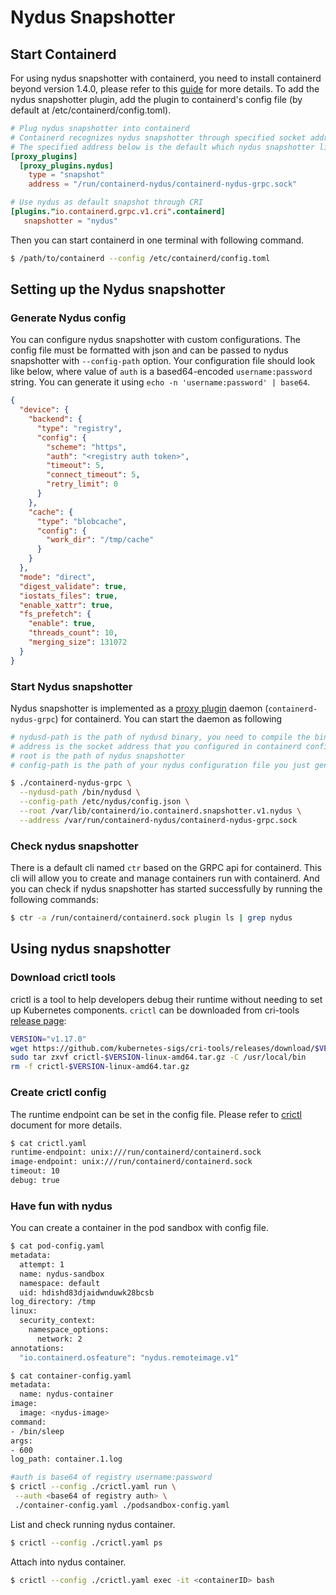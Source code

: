 # Nydus Snapshotter

## Start Containerd

For using nydus snapshotter with containerd, you need to install containerd beyond version 1.4.0, please refer to this [guide](https://github.com/containerd/containerd/blob/master/BUILDING.md) for more details. To add the nydus snapshotter plugin, add the plugin to containerd's config file (by default at /etc/containerd/config.toml).

```toml
# Plug nydus snapshotter into containerd
# Containerd recognizes nydus snapshotter through specified socket address.
# The specified address below is the default which nydus snapshotter listen to.
[proxy_plugins]
  [proxy_plugins.nydus]
    type = "snapshot"
    address = "/run/containerd-nydus/containerd-nydus-grpc.sock"

# Use nydus as default snapshot through CRI
[plugins."io.containerd.grpc.v1.cri".containerd]
   snapshotter = "nydus"
```

Then you can start containerd in one terminal with following command.

```bash
$ /path/to/containerd --config /etc/containerd/config.toml
```

## Setting up the Nydus snapshotter

### Generate Nydus config

You can configure nydus snapshotter with custom configurations. The config file must be formatted with json and can be passed to nydus snapshotter with `--config-path` option. Your configuration file should look like below, where value of `auth` is a based64-encoded `username:password` string. You can generate it using `echo -n 'username:password' | base64`.

```json
{
  "device": {
    "backend": {
      "type": "registry",
      "config": {
        "scheme": "https",
        "auth": "<registry auth token>",
        "timeout": 5,
        "connect_timeout": 5,
        "retry_limit": 0
      }
    },
    "cache": {
      "type": "blobcache",
      "config": {
        "work_dir": "/tmp/cache"
      }
    }
  },
  "mode": "direct",
  "digest_validate": true,
  "iostats_files": true,
  "enable_xattr": true,
  "fs_prefetch": {
    "enable": true,
    "threads_count": 10,
    "merging_size": 131072
  }
}
```

### Start Nydus snapshotter

Nydus snapshotter is implemented as a [proxy plugin](https://github.com/containerd/containerd/blob/04985039cede6aafbb7dfb3206c9c4d04e2f924d/PLUGINS.md#proxy-plugins) daemon (`containerd-nydus-grpc`) for containerd. You can start the daemon as following

```bash
# nydusd-path is the path of nydusd binary, you need to compile the binary first
# address is the socket address that you configured in containerd config file
# root is the path of nydus snapshotter
# config-path is the path of your nydus configuration file you just generated

$ ./containerd-nydus-grpc \
  --nydusd-path /bin/nydusd \
  --config-path /etc/nydus/config.json \
  --root /var/lib/containerd/io.containerd.snapshotter.v1.nydus \
  --address /var/run/containerd-nydus/containerd-nydus-grpc.sock 
```

### Check nydus snapshotter

There is a default cli named `ctr` based on the GRPC api for containerd. This cli will allow you to create and manage containers run with containerd. And you can check if nydus snapshotter has started successfully by running the following commands:

```bash
$ ctr -a /run/containerd/containerd.sock plugin ls | grep nydus
```

## Using nydus snapshotter

### Download crictl tools

crictl is a tool to help developers debug their runtime without needing to set up Kubernetes components. `crictl` can be downloaded from cri-tools [release page](https://github.com/kubernetes-sigs/cri-tools/releases):

```bash
VERSION="v1.17.0"
wget https://github.com/kubernetes-sigs/cri-tools/releases/download/$VERSION/crictl-$VERSION-linux-amd64.tar.gz
sudo tar zxvf crictl-$VERSION-linux-amd64.tar.gz -C /usr/local/bin
rm -f crictl-$VERSION-linux-amd64.tar.gz
```

### Create crictl config

The runtime endpoint can be set in the config file. Please refer to [crictl](https://github.com/kubernetes-sigs/cri-tools/blob/master/docs/crictl.md) document for more details.

``` bash
$ cat crictl.yaml
runtime-endpoint: unix:///run/containerd/containerd.sock
image-endpoint: unix:///run/containerd/containerd.sock
timeout: 10
debug: true
```

### Have fun with nydus

You can create a container in the pod sandbox with config file.

```bash
$ cat pod-config.yaml
metadata:
  attempt: 1
  name: nydus-sandbox
  namespace: default
  uid: hdishd83djaidwnduwk28bcsb
log_directory: /tmp
linux:
  security_context:
    namespace_options:
      network: 2
annotations:
  "io.containerd.osfeature": "nydus.remoteimage.v1"

$ cat container-config.yaml
metadata:
  name: nydus-container
image:
  image: <nydus-image>
command:
- /bin/sleep
args:
- 600
log_path: container.1.log

#auth is base64 of registry username:password
$ crictl --config ./crictl.yaml run \
 --auth <base64 of registry auth> \
 ./container-config.yaml ./podsandbox-config.yaml
```

List and check running nydus container.

```bash
$ crictl --config ./crictl.yaml ps
```

Attach into nydus container.

```bash
$ crictl --config ./crictl.yaml exec -it <containerID> bash
```
